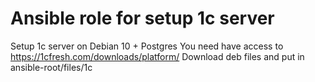 # Ansible role for setup 1c server 
Setup 1c server on Debian 10 + Postgres
You need have access to https://1cfresh.com/downloads/platform/ 
Download  deb files and put in ansible-root/files/1c
